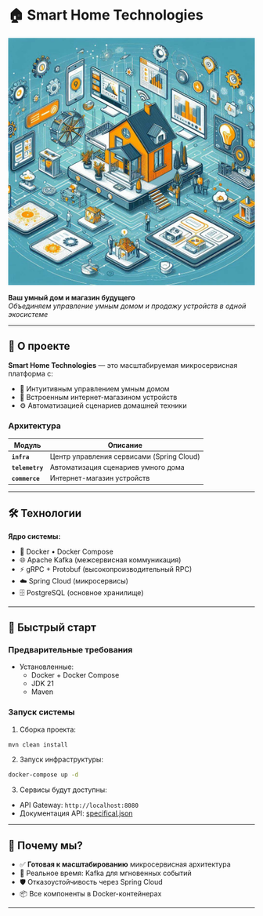 # 🏠 Smart Home Technologies

![Smart-Home-Tech Banner](image_smart-home-tech.jpeg)

**Ваш умный дом и магазин будущего**  
*Объединяем управление умным домом и продажу устройств в одной экосистеме*

---

## 🚀 О проекте

**Smart Home Technologies** — это масштабируемая микросервисная платформа с:
- 📲 Интуитивным управлением умным домом
- 🛒 Встроенным интернет-магазином устройств
- ⚙️ Автоматизацией сценариев домашней техники

### Архитектура
| Модуль         | Описание                          |
|----------------|-----------------------------------|
| **`infra`**    | Центр управления сервисами (Spring Cloud) |
| **`telemetry`**| Автоматизация сценариев умного дома |
| **`commerce`** | Интернет-магазин устройств         |

---

## 🛠 Технологии

**Ядро системы:**
- 🐳 Docker • Docker Compose
- 🌐 Apache Kafka (межсервисная коммуникация)
- ⚡ gRPC + Protobuf (высокопроизводительный RPC)
- ☁️ Spring Cloud (микросервисы)
- 🗄 PostgreSQL (основное хранилище)

---

## 🚀 Быстрый старт

### Предварительные требования
- Установленные:
  - Docker + Docker Compose
  - JDK 21
  - Maven

### Запуск системы
1. Сборка проекта:
```bash
mvn clean install
```

2. Запуск инфраструктуры:
```bash
docker-compose up -d
```

3. Сервисы будут доступны:
- API Gateway: `http://localhost:8080`
- Документация API: [specifical.json](/specifical.json)

---

## 🌟 Почему мы?

- ✅ **Готовая к масштабированию** микросервисная архитектура
- 🔄 Реальное время: Kafka для мгновенных событий
- 🛡 Отказоустойчивость через Spring Cloud
- 📦 Все компоненты в Docker-контейнерах

---
